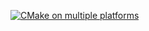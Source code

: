 [![CMake on multiple platforms](https://github.com/tasgr2025/sdl-web-mercator/actions/workflows/cmake-multi-platform.yml/badge.svg)](https://github.com/tasgr2025/sdl-web-mercator/actions/workflows/cmake-multi-platform.yml)
